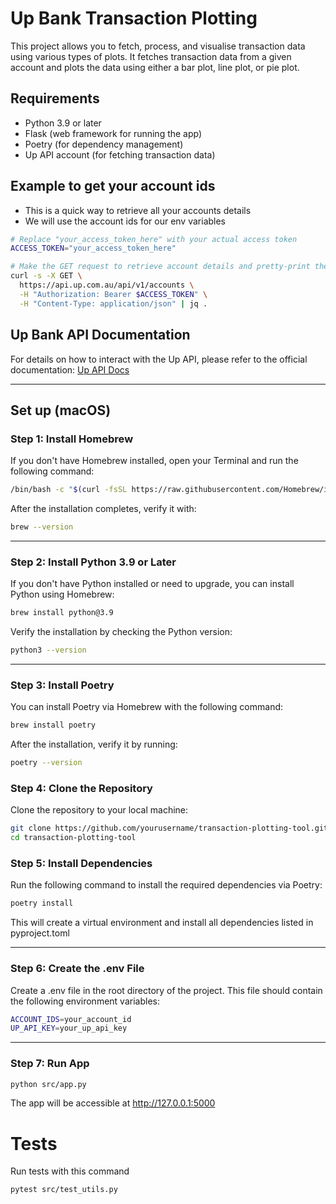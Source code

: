 # Up Bank Transaction Plotting

This project allows you to fetch, process, and visualise transaction data using various types of plots. It fetches transaction data from a given account and plots the data using either a bar plot, line plot, or pie plot.

## Requirements

- Python 3.9 or later
- Flask (web framework for running the app)
- Poetry (for dependency management)
- Up API account (for fetching transaction data)

## Example to get your account ids

- This is a quick way to retrieve all your accounts details
- We will use the account ids for our env variables

```bash
# Replace "your_access_token_here" with your actual access token
ACCESS_TOKEN="your_access_token_here"

# Make the GET request to retrieve account details and pretty-print the response
curl -s -X GET \
  https://api.up.com.au/api/v1/accounts \
  -H "Authorization: Bearer $ACCESS_TOKEN" \
  -H "Content-Type: application/json" | jq .
```

## Up Bank API Documentation

For details on how to interact with the Up API, please refer to the official documentation: [Up API Docs](https://developer.up.com.au/#welcome)

---

## Set up (macOS)

### Step 1: Install Homebrew

If you don't have Homebrew installed, open your Terminal and run the following command:

``` bash
/bin/bash -c "$(curl -fsSL https://raw.githubusercontent.com/Homebrew/install/HEAD/install.sh)"
```

After the installation completes, verify it with:

``` bash
brew --version
```

---

### Step 2: Install Python 3.9 or Later

If you don't have Python installed or need to upgrade, you can install Python using Homebrew:

``` bash
brew install python@3.9
```

Verify the installation by checking the Python version:

```bash
python3 --version
```

---

### Step 3: Install Poetry

You can install Poetry via Homebrew with the following command:

``` bash
brew install poetry
```

After the installation, verify it by running:

``` bash
poetry --version
```

### Step 4: Clone the Repository

Clone the repository to your local machine:

```bash
git clone https://github.com/yourusername/transaction-plotting-tool.git
cd transaction-plotting-tool
```

### Step 5: Install Dependencies

Run the following command to install the required dependencies via Poetry:

```bash
poetry install
```

This will create a virtual environment and install all dependencies listed in pyproject.toml

---

### Step 6: Create the .env File

Create a .env file in the root directory of the project. This file should contain the following environment variables:

```bash
ACCOUNT_IDS=your_account_id
UP_API_KEY=your_up_api_key
```

---

### Step 7: Run App

```bash
python src/app.py      
```

The app will be accessible at <http://127.0.0.1:5000>

# Tests

Run tests with this command

```bash
pytest src/test_utils.py
```
